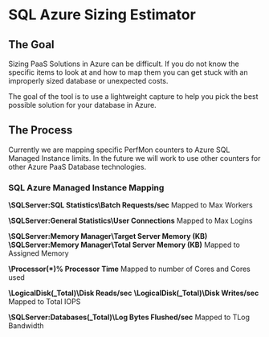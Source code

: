 # SQL Azure Sizing Estimator

## The Goal

Sizing PaaS Solutions in Azure can be difficult. If you do not know the specific items to look at and how to map them 
you can get stuck with an improperly sized database or unexpected costs.

The goal of the tool is to use a lightweight capture to help you pick the best possible solution for your database in Azure.

## The Process

Currently we are mapping specific PerfMon counters to Azure SQL Managed Instance limits. In the future we will work to use other counters
for other Azure PaaS Database technologies.

### SQL Azure Managed Instance Mapping

**\SQLServer:SQL Statistics\Batch Requests/sec**
Mapped to Max Workers

**\SQLServer:General Statistics\User Connections** 
Mapped to Max Logins

**\SQLServer:Memory Manager\Target Server Memory (KB)** 
**\SQLServer:Memory Manager\Total Server Memory (KB)** 
Mapped to Assigned Memory

**\Processor(*)\% Processor Time** 
Mapped to number of Cores and Cores used

**\LogicalDisk(_Total)\Disk Reads/sec** 
**\LogicalDisk(_Total)\Disk Writes/sec**
Mapped to Total IOPS

**\SQLServer:Databases(_Total)\Log Bytes Flushed/sec**
Mapped to TLog Bandwidth